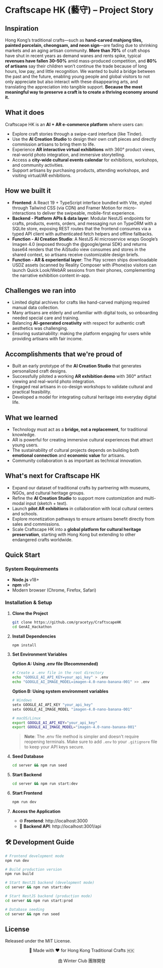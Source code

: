 # Craftscape HK (藝守) – Project Story

## Inspiration  
Hong Kong’s traditional crafts—such as **hand-carved mahjong tiles, painted porcelain, cheongsam, and neon sign**—are fading due to shrinking markets and an aging artisan community. 
**More than 70%** of craft shops have shut in recent years as demand wanes and rents spike, typical **revenues have fallen 30–50%** amid mass-produced competition, and **80% of artisans** say their children won’t continue the trade because of long hours, low pay, and little recognition. 
We wanted to build a bridge between the past and the future, enabling young people and global visitors to not only appreciate but also interact with these disappearing arts, and translating the appreciation into tangible support. **Because the most meaningful way to preserve a craft is to create a thriving economy around it.**

## What it does  
Craftscape HK is an **AI + AR e-commerce platform** where users can:  
- Explore craft stories through a swipe-card interface (like Tinder).  
- Use the **AI Creation Studio** to design their own craft pieces and directly commission artisans to bring them to life.  
- Experience **AR interactive virtual exhibitions** with 360° product views, real-world photo integration, and immersive storytelling.  
- Access a **city-wide cultural events calendar** for exhibitions, workshops, and community activities.  
- Support artisans by purchasing products, attending workshops, and visiting virtual/AR exhibitions.  

## How we built it  
- **Frontend**: A React 19 + TypeScript interface bundled with Vite, styled through Tailwind CSS (via CDN) and Framer Motion for micro-interactions to deliver the swipeable, mobile-first experience.
- **Backend - Platform APIs & data layer**: Modular NestJS endpoints for crafts, products, events, orders, and messaging run on TypeORM with a SQLite store, exposing REST routes that the frontend consumes via a typed API client with authenticated fetch helpers and offline fallbacks.
- **Function - AI Creation Studio**: A NestJS AI microservice wraps Google’s Imagen 4.0 (exposed through the @google/genai SDK) and returns base64 renders that the AiStudio view consumes and stores in the shared context, so artisans receive customizable design briefs.
- **Function - AR & experiential layer**: The Play screen ships downloadable USDZ assets (scanned by Reality Composer with iPhone)so visitors can launch Quick Look/WebAR sessions from their phones, complementing the narrative exhibition content in-app.

## Challenges we ran into  
- Limited digital archives for crafts like hand-carved mahjong required manual data collection.  
- Many artisans are elderly and unfamiliar with digital tools, so onboarding needed special care and training.  
- Balancing **AI-generated creativity** with respect for authentic craft aesthetics was challenging.  
- Ensuring sustainability: making the platform engaging for users while providing artisans with fair income.  

## Accomplishments that we're proud of  
- Built an early prototype of the **AI Creation Studio** that generates personalized craft designs.  
- Successfully piloted a working **AR exhibition demo** with 360° artifact viewing and real-world photo integration.  
- Engaged real artisans in co-design workshops to validate cultural and practical feasibility.  
- Developed a model for integrating cultural heritage into everyday digital life.  

## What we learned  
- Technology must act as a **bridge, not a replacement**, for traditional knowledge.  
- AR is powerful for creating immersive cultural experiences that attract young users.  
- The sustainability of cultural projects depends on building both **emotional connection** and **economic value** for artisans.  
- Community collaboration is as important as technical innovation.  

## What's next for Craftscape HK  
- Expand our dataset of traditional crafts by partnering with museums, NGOs, and cultural heritage groups.  
- Refine the **AI Creation Studio** to support more customization and multi-modal input (sketch + text).  
- Launch **pilot AR exhibitions** in collaboration with local cultural centers and schools.  
- Explore monetization pathways to ensure artisans benefit directly from sales and commissions.  
- Scale Craftscape HK into a **global platform for cultural heritage preservation**, starting with Hong Kong but extending to other endangered crafts worldwide.

## Quick Start

### System Requirements
- **Node.js** v18+
- **npm** v8+
- Modern browser (Chrome, Firefox, Safari)

### Installation & Setup

1. **Clone the Project**
   ```bash
   git clone https://github.com/gracetyy/CraftscapeHK
   cd GenAI_Hackathon
   ```

2. **Install Dependencies**
   ```bash
   npm install
   ```

3. **Set Environment Variables**
   
   **Option A: Using .env file (Recommended)**
   ```bash
   # Create a .env file in the root directory
   echo "GOOGLE_AI_API_KEY=your_api_key" > .env
   echo "GOOGLE_AI_IMAGE_MODEL=imagen-4.0-nano-banana-001" >> .env
   ```
   
   **Option B: Using system environment variables**
   ```bash
   # Windows
   setx GOOGLE_AI_API_KEY "your_api_key"
   setx GOOGLE_AI_IMAGE_MODEL "imagen-4.0-nano-banana-001"
   
   # macOS/Linux
   export GOOGLE_AI_API_KEY="your_api_key"
   export GOOGLE_AI_IMAGE_MODEL="imagen-4.0-nano-banana-001"
   ```

   > **Note**: The .env file method is simpler and doesn't require reopening terminals. Make sure to add `.env` to your `.gitignore` file to keep your API keys secure.

4. **Seed Database**
   ```bash
   cd server && npm run seed
   ```

5. **Start Backend**
   ```bash
   cd server && npm run start:dev
   ```

6. **Start Frontend**
   ```bash
   npm run dev
   ```

7. **Access the Application**
   - 🌐 **Frontend**: http://localhost:3000
   - 🚀 **Backend API**: http://localhost:3001/api

## 🛠️ Development Guide

```bash
# Frontend development mode
npm run dev

# Build production version
npm run build

# Start NestJS backend (development mode)
cd server && npm run start:dev

# Start NestJS backend (production mode)
cd server && npm run start:prod

# Database seeding
cd server && npm run seed
```

## License
Released under the MIT License.

<div align="center">
  <p>🎨 Made with ❤️ for Hong Kong Traditional Crafts 🇭🇰</p>
  <p>由 Winter Club 團隊開發</p>
</div>

